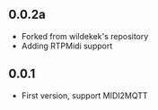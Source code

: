 <!-- https://developers.home-assistant.io/docs/add-ons/presentation#keeping-a-changelog -->

## 0.0.2a
- Forked from wildekek's repository
- Adding RTPMidi support

## 0.0.1
- First version, support MIDI2MQTT

